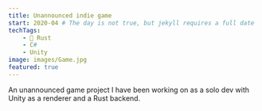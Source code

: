 ```yaml
---
title: Unannounced indie game
start: 2020-04 # The day is not true, but jekyll requires a full date
techTags:
    - 🦀 Rust
    - C#
    - Unity
image: images/Game.jpg
featured: true
---
```

An unannounced game project I have been working on as a solo dev with Unity as a renderer and a Rust backend.

<!--more-->